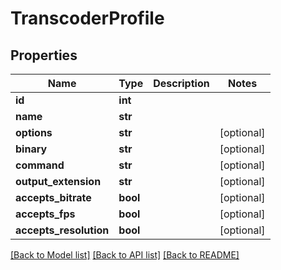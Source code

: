 # TranscoderProfile


## Properties

Name | Type | Description | Notes
------------ | ------------- | ------------- | -------------
**id** | **int** |  | 
**name** | **str** |  | 
**options** | **str** |  | [optional] 
**binary** | **str** |  | [optional] 
**command** | **str** |  | [optional] 
**output_extension** | **str** |  | [optional] 
**accepts_bitrate** | **bool** |  | [optional] 
**accepts_fps** | **bool** |  | [optional] 
**accepts_resolution** | **bool** |  | [optional] 

[[Back to Model list]](../README.md#models) [[Back to API list]](../README.md#api-endpoints) [[Back to README]](../README.md)



